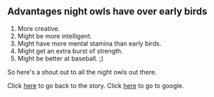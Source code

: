 Advantages night owls have over early birds
-------------------------------------------

1. More creative.
2. Might be more intelligent.
3. Might have more mental stamina than early birds.
4. Might get an extra burst of strength.
5. Might be better at baseball. ;)

So here's a shout out to all the night owls out there.

Click [here](../marshmallow.md) to go back to the story.
Click [here](https://www.google.com/) to go to google.